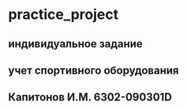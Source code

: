 # practice_project
## индивидуальное задание
## учет спортивного оборудования
## Капитонов И.М. 6302-090301D